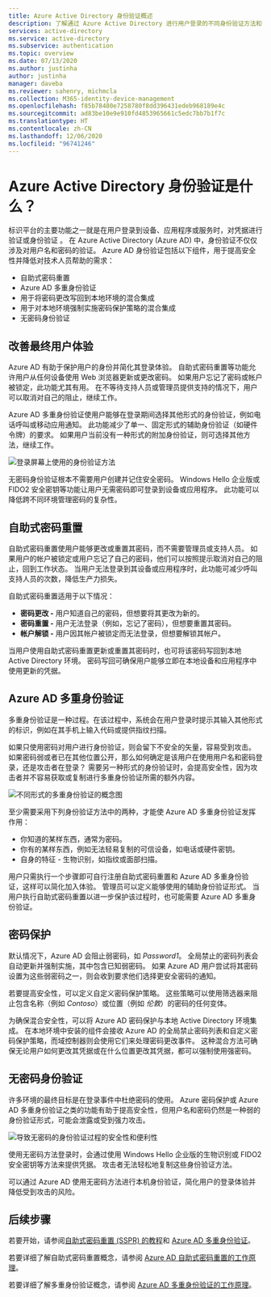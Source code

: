 ```yaml
---
title: Azure Active Directory 身份验证概述
description: 了解通过 Azure Active Directory 进行用户登录的不同身份验证方法和安全功能。
services: active-directory
ms.service: active-directory
ms.subservice: authentication
ms.topic: overview
ms.date: 07/13/2020
ms.author: justinha
author: justinha
manager: daveba
ms.reviewer: sahenry, michmcla
ms.collection: M365-identity-device-management
ms.openlocfilehash: f85b78480e7258780f8dd396431edeb968189e4c
ms.sourcegitcommit: ad83be10e9e910fd4853965661c5edc7bb7b1f7c
ms.translationtype: HT
ms.contentlocale: zh-CN
ms.lasthandoff: 12/06/2020
ms.locfileid: "96741246"
---
```

# <a name="what-is-azure-active-directory-authentication"></a>Azure Active Directory 身份验证是什么？

标识平台的主要功能之一就是在用户登录到设备、应用程序或服务时，对凭据进行验证或身份验证  。 在 Azure Active Directory (Azure AD) 中，身份验证不仅仅涉及对用户名和密码的验证。 Azure AD 身份验证包括以下组件，用于提高安全性并降低对技术人员帮助的需求：

* 自助式密码重置
* Azure AD 多重身份验证
* 用于将密码更改写回到本地环境的混合集成
* 用于对本地环境强制实施密码保护策略的混合集成
* 无密码身份验证

## <a name="improve-the-end-user-experience"></a>改善最终用户体验

Azure AD 有助于保护用户的身份并简化其登录体验。 自助式密码重置等功能允许用户从任何设备使用 Web 浏览器更新或更改密码。 如果用户忘记了密码或帐户被锁定，此功能尤其有用。 在不等待支持人员或管理员提供支持的情况下，用户可以取消对自己的阻止，继续工作。

Azure AD 多重身份验证使用户能够在登录期间选择其他形式的身份验证，例如电话呼叫或移动应用通知。 此功能减少了单一、固定形式的辅助身份验证（如硬件令牌）的要求。 如果用户当前没有一种形式的附加身份验证，则可选择其他方法，继续工作。

![登录屏幕上使用的身份验证方法](media/concept-authentication-methods/overview-login.png)

无密码身份验证根本不需要用户创建并记住安全密码。 Windows Hello 企业版或 FIDO2 安全密钥等功能让用户无需密码即可登录到设备或应用程序。 此功能可以降低跨不同环境管理密码的复杂性。

## <a name="self-service-password-reset"></a>自助式密码重置

自助式密码重置使用户能够更改或重置其密码，而不需要管理员或支持人员。 如果用户的帐户被锁定或用户忘记了自己的密码，他们可以按照提示取消对自己的阻止，回到工作状态。 当用户无法登录到其设备或应用程序时，此功能可减少呼叫支持人员的次数，降低生产力损失。

自助式密码重置适用于以下情况：

* **密码更改 -** 用户知道自己的密码，但想要将其更改为新的。
* **密码重置 -** 用户无法登录（例如，忘记了密码），但想要重置其密码。
* **帐户解锁 -** 用户因其帐户被锁定而无法登录，但想要解锁其帐户。

当用户使用自助式密码重置更新或重置其密码时，也可将该密码写回到本地 Active Directory 环境。 密码写回可确保用户能够立即在本地设备和应用程序中使用更新的凭据。

## <a name="azure-ad-multi-factor-authentication"></a>Azure AD 多重身份验证

多重身份验证是一种过程。在该过程中，系统会在用户登录时提示其输入其他形式的标识，例如在其手机上输入代码或提供指纹扫描。

如果只使用密码对用户进行身份验证，则会留下不安全的矢量，容易受到攻击。 如果密码弱或者已在其他位置公开，那么如何确定是该用户在使用用户名和密码登录，还是攻击者在登录？ 需要另一种形式的身份验证时，会提高安全性，因为攻击者并不容易获取或复制进行多重身份验证所需的额外内容。

![不同形式的多重身份验证的概念图](./media/concept-mfa-howitworks/methods.png)

至少需要采用下列身份验证方法中的两种，才能使 Azure AD 多重身份验证发挥作用：

* 你知道的某样东西，通常为密码。
* 你有的某样东西，例如无法轻易复制的可信设备，如电话或硬件密钥。
* 自身的特征 - 生物识别，如指纹或面部扫描。

用户只需执行一个步骤即可自行注册自助式密码重置和 Azure AD 多重身份验证，这样可以简化加入体验。 管理员可以定义能够使用的辅助身份验证形式。 当用户执行自助式密码重置以进一步保护该过程时，也可能需要 Azure AD 多重身份验证。

## <a name="password-protection"></a>密码保护

默认情况下，Azure AD 会阻止弱密码，如 *Password1*。 全局禁止的密码列表会自动更新并强制实施，其中包含已知弱密码。 如果 Azure AD 用户尝试将其密码设置为这些弱密码之一，则会收到要求他们选择更安全密码的通知。

若要提高安全性，可以定义自定义密码保护策略。 这些策略可以使用筛选器来阻止包含名称（例如 *Contoso*）或位置（例如 *伦敦*）的密码的任何变体。

为确保混合安全性，可以将 Azure AD 密码保护与本地 Active Directory 环境集成。 在本地环境中安装的组件会接收 Azure AD 的全局禁止密码列表和自定义密码保护策略，而域控制器则会使用它们来处理密码更改事件。 这种混合方法可确保无论用户如何更改其凭据或在什么位置更改其凭据，都可以强制使用强密码。

## <a name="passwordless-authentication"></a>无密码身份验证

许多环境的最终目标是在登录事件中杜绝密码的使用。 Azure 密码保护或 Azure AD 多重身份验证之类的功能有助于提高安全性，但用户名和密码仍然是一种弱的身份验证形式，可能会泄露或受到强力攻击。

![导致无密码的身份验证过程的安全性和便利性](./media/concept-authentication-passwordless/passwordless-convenience-security.png)

使用无密码方法登录时，会通过使用 Windows Hello 企业版的生物识别或 FIDO2 安全密钥等方法来提供凭据。 攻击者无法轻松地复制这些身份验证方法。

可以通过 Azure AD 使用无密码方法进行本机身份验证，简化用户的登录体验并降低受到攻击的风险。

## <a name="next-steps"></a>后续步骤

若要开始，请参阅[自助式密码重置 (SSPR) 的教程][tutorial-sspr]和 [Azure AD 多重身份验证][tutorial-azure-mfa]。

若要详细了解自助式密码重置概念，请参阅 [Azure AD 自助式密码重置的工作原理][concept-sspr]。

若要详细了解多重身份验证概念，请参阅 [Azure AD 多重身份验证的工作原理][concept-mfa]。

<!-- INTERNAL LINKS -->
[tutorial-sspr]: tutorial-enable-sspr.md
[tutorial-azure-mfa]: tutorial-enable-azure-mfa.md
[concept-sspr]: concept-sspr-howitworks.md
[concept-mfa]: concept-mfa-howitworks.md
